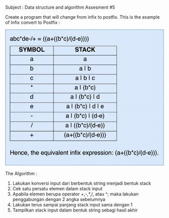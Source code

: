 Subject : Data structure and algorithm Assesment #5

Create a program that will change from infix to postfix.
This is the example of Infix convert to Postfix :

![alt text](https://github.com/reeuze/Algorithm-Convert-Postfix-to-Infix/blob/main/Image/Postfix%20to%20Infix%20(1).jpg?raw=true)

The Algorithm :
1. Lakukan konversi input dari berbentuk string menjadi bentuk stack
2. Cek satu persatu elemen dalam stack input
3. Apabila elemen berupa operator +,-,*,/, atau ^; maka lakukan penggabungan dengan 2 angka sebelumnya
4. Lakukan terus sampai panjang stack input sama dengan 1
5. Tampilkan stack input dalam bentuk string sebagi hasil akhir